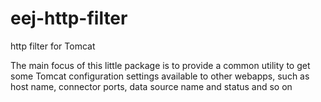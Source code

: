 # eej-http-filter
http filter for Tomcat

The main focus of this little package is to provide a common utility to get some Tomcat configuration settings available
to other webapps, such as host name, connector ports, data source name and status and so on
